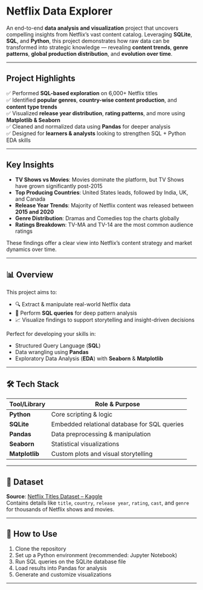 #  Netflix Data Explorer

An end-to-end **data analysis and visualization** project that uncovers compelling insights from Netflix’s vast content catalog. Leveraging **SQLite**, **SQL**, and **Python**, this project demonstrates how raw data can be transformed into strategic knowledge — revealing **content trends**, **genre patterns**, **global production distribution**, and **evolution over time**.

---

##  Project Highlights

✅ Performed **SQL-based exploration** on 6,000+ Netflix titles  
✅ Identified **popular genres**, **country-wise content production**, and **content type trends**  
✅ Visualized **release year distribution**, **rating patterns**, and more using **Matplotlib & Seaborn**  
✅ Cleaned and normalized data using **Pandas** for deeper analysis  
✅ Designed for **learners & analysts** looking to strengthen SQL + Python EDA skills

---

##  Key Insights

-  **TV Shows vs Movies**: Movies dominate the platform, but TV Shows have grown significantly post-2015  
-  **Top Producing Countries**: United States leads, followed by India, UK, and Canada  
-  **Release Year Trends**: Majority of Netflix content was released between **2015 and 2020**  
-  **Genre Distribution**: Dramas and Comedies top the charts globally  
-  **Ratings Breakdown**: TV-MA and TV-14 are the most common audience ratings  

These findings offer a clear view into Netflix’s content strategy and market dynamics over time.

---

## 📊 Overview

This project aims to:
- 🔍 Extract & manipulate real-world Netflix data
- 🧾 Perform **SQL queries** for deep pattern analysis
- 📈 Visualize findings to support storytelling and insight-driven decisions

Perfect for developing your skills in:
- Structured Query Language (**SQL**)
- Data wrangling using **Pandas**
- Exploratory Data Analysis (**EDA**) with **Seaborn** & **Matplotlib**

---

## 🛠️ Tech Stack

| Tool/Library     | Role & Purpose                              |
|------------------|----------------------------------------------|
| **Python**       | Core scripting & logic                       |
| **SQLite**       | Embedded relational database for SQL queries |
| **Pandas**       | Data preprocessing & manipulation            |
| **Seaborn**      | Statistical visualizations                   |
| **Matplotlib**   | Custom plots and visual storytelling         |

---

## 📂 Dataset

**Source**: [Netflix Titles Dataset – Kaggle](https://www.kaggle.com/datasets/shivamb/netflix-shows)  
Contains details like `title`, `country`, `release year`, `rating`, `cast`, and `genre` for thousands of Netflix shows and movies.

---

## 📎 How to Use

1. Clone the repository  
2. Set up a Python environment (recommended: Jupyter Notebook)  
3. Run SQL queries on the SQLite database file  
4. Load results into Pandas for analysis  
5. Generate and customize visualizations

---


